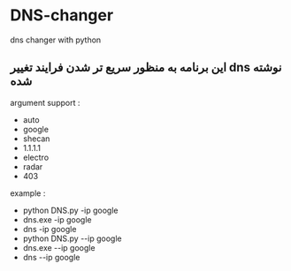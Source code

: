 # DNS-changer
 dns changer with python

 ## این برنامه به منظور سریع تر شدن فرایند تغییر dns نوشته شده


argument support :

   - auto
   - google
   - shecan
   - 1.1.1.1
   - electro
   - radar
   - 403
    
example :

   - python DNS.py -ip google
   - dns.exe -ip google
   - dns -ip google
   - python DNS.py --ip google
   - dns.exe --ip google
   - dns --ip google
